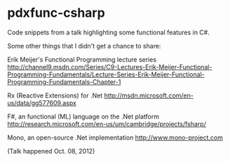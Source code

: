 pdxfunc-csharp
==============

Code snippets from a talk highlighting some functional features in C#.

Some other things that I didn't get a chance to share:

Erik Meijer's Functional Programming lecture series
http://channel9.msdn.com/Series/C9-Lectures-Erik-Meijer-Functional-Programming-Fundamentals/Lecture-Series-Erik-Meijer-Functional-Programming-Fundamentals-Chapter-1

Rx (Reactive Extensions) for .Net
http://msdn.microsoft.com/en-us/data/gg577609.aspx

F#, an functional (ML) language on the .Net platform
http://research.microsoft.com/en-us/um/cambridge/projects/fsharp/


Mono, an open-source .Net implementation
http://www.mono-project.com


(Talk happened Oct. 08, 2012)

